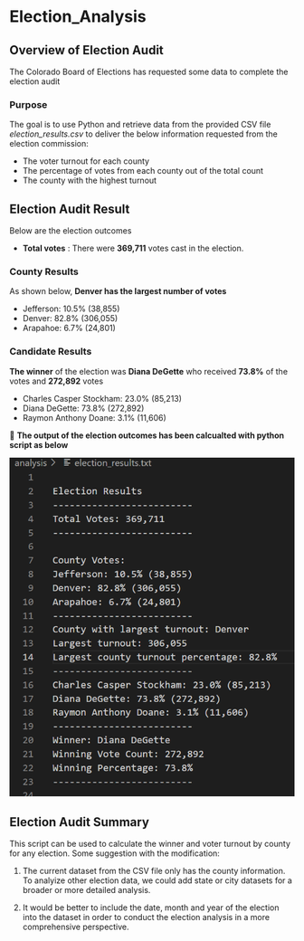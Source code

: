 # Election_Analysis

## Overview of Election Audit
The Colorado Board of Elections has requested some data to complete the election audit
### Purpose
The goal is to use Python and retrieve data from the provided CSV file *election_results.csv* to deliver the below information requested from the election commission:

  - The voter turnout for each county
  - The percentage of votes from each county out of the total count
  - The county with the highest turnout

## Election Audit Result
Below are the election outcomes
- **Total votes** : There were **369,711** votes cast in the election.
    
### County Results

As shown below, **Denver has the largest number of votes** 

   - Jefferson: 10.5% (38,855)
   - Denver: 82.8% (306,055)
   - Arapahoe: 6.7% (24,801)
    
### Candidate Results

**The winner** of the election was **Diana DeGette** who received **73.8%** of the votes and **272,892** votes
  - Charles Casper Stockham: 23.0% (85,213)
  - Diana DeGette: 73.8% (272,892)
  - Raymon Anthony Doane: 3.1% (11,606)

:star2: **The output of the election outcomes has been calcualted with python script as below**

![](Resources/election_results.png)


## Election Audit Summary
This script can be used to calculate the winner and voter turnout by county for any election. Some suggestion with the modification:

1. The current dataset from the CSV file only has the county information. To analyize other election data, we could add state or city datasets for a broader or more detailed analysis.

2. It would be better to include the date, month and year of the election into the dataset in order to conduct the election analysis in a more comprehensive perspective.

